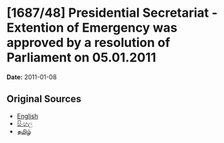 # [1687/48] Presidential Secretariat - Extention of Emergency was approved by a resolution of Parliament on 05.01.2011

**Date:** 2011-01-08

## Original Sources

- [English](https://documents.gov.lk/view/extra-gazettes/2011/1/1687-48_E.pdf)
- [සිංහල](https://documents.gov.lk/view/extra-gazettes/2011/1/1687-48_S.pdf)
- [தமிழ்](https://documents.gov.lk/view/extra-gazettes/2011/1/1687-48_T.pdf)
